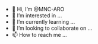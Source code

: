 - 👋 Hi, I’m @MNC-ARO
- 👀 I’m interested in ...
- 🌱 I’m currently learning ...
- 💞️ I’m looking to collaborate on ...
- 📫 How to reach me ...

<!---
MNC-ARO/MNC-ARO is a ✨ special ✨ repository because its `README.md` (this file) appears on your GitHub profile.
You can click the Preview link to take a look at your changes.
--->
